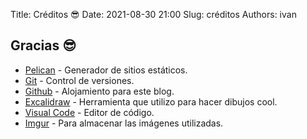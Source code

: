 Title: Créditos 😎
Date: 2021-08-30 21:00
Slug: créditos
Authors: ivan


## Gracias 😎

- [Pelican](https://blog.getpelican.com/) - Generador de sitios estáticos.
- [Git](https://git-scm.com/) - Control de versiones.
- [Github](https://github.com/) - Alojamiento para este blog.
- [Excalidraw](https://excalidraw.com/) - Herramienta que utilizo para hacer dibujos cool.
- [Visual Code](https://code.visualstudio.com) - Editor de código.
- [Imgur](https://imgur.com/) - Para almacenar las imágenes utilizadas.